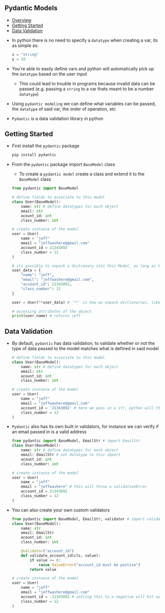 ## Pydantic Models
- [Overview](#overview)
- [Getting Started](#getting-started)
- [Data Validation](#data-validation)

* In python there is no need to specify a `datatype` when creating a var, its as simple as:

  ```python
  x = "string"
  y = 10
  ```

* You're able to easily define vars and python will automatically pick up the `datatype` based on the user input
  - This could lead to trouble in programs because invalid data can be passed (e.g. passing a `string` to a var thats meant to be a number `datatype`)
* Using `pydantic modeling` we can define what variables can be passed, the `datatype` of said var, the order of operation, etc
* `Pydantic` is a data validation library in python

## Getting Started

* First install the `pydantic` package

  ```python
  pip install pydantic
  ```

* From the `pydantic` package import `BaseModel` class
  - To create a `pydantic model` create a class and extend it to the `BaseModel` class

  ```python
  from pydantic import BaseModel

  # define fields to associate to this model
  class User(BaseModel):
      name: str # define datatypes for each object 
      email: str
      acount_id: int
      class_number: int

  # create instance of the model
  user = User(
      name = "jeff"
      email = "jeffwashere@gmail.com"
      account_id = 21343892
      class_number = 12
  )

  # its possible to unpack a dictionary into this Model, as long as the data is valid 
  user_data = {
      "name": "jeff",
      "email": "jeffwashere@gmail.com",
      "account_id": 21343892,
      "class_number": 12
  }

  user = User(**user_data) # `**` is how we unpack dictionaries, like `*` is how we unpack lists

  # accessing attributes of the object
  print(user.name) # returns jeff
  ```

## Data Validation
* By default, `pydantic` has data validation, to validate whether or not the type of data passed to the model matches what is defined in said model

  ```python
  # define fields to associate to this model
  class User(BaseModel):
      name: str # define datatypes for each object
      email: str
      acount_id: int
      class_number: int

  # create instance of the model
  user = User(
      name = "jeff"
      email = "jeffwashere@gmail.com"
      account_id = '21343892' # here we pass in a str, python will throw a validationError
      class_number = 12
  )
  ```

* `Pydantic` also has its own built in validators, for instance we can verify if an email passed in is a valid address

  ```python
  from pydantic import BaseModel, EmailStr # import EmailStr
  class User(BaseModel):
      name: str # define datatypes for each object
      email: EmailStr # set datatype to this import
      acount_id: int
      class_number: int

  # create instance of the model
  user = User(
      name = "jeff"
      email = "jeffwashere" # this will throw a validationError
      account_id = 21343892
      class_number = 12
  )
  ```

* You can also create your own custom validators

  ```python
  from pydantic import BaseModel, EmailStr, validator # import validator
  class User(BaseModel):
      name: str 
      email: EmailStr
      acount_id: int
      class_number: int

      @validator("account_id")
      def validate_account_id(cls, value):
          if value <= 0:
              raise ValueError("account_id must be postive")
          return value

  # create instance of the model
  user = User(
      name = "jeff"
      email = "jeffwashere@gmail.com"
      account_id = -21343892 # setting this to a negative will hit our validator
      class_number = 12
  )
  ```

